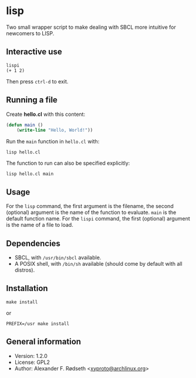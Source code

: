 # lisp

Two small wrapper script to make dealing with SBCL more intuitive for newcomers to LISP.

## Interactive use

    lispi
    (+ 1 2)

Then press `ctrl-d` to exit.

## Running a file

Create **hello.cl** with this content:

```lisp
(defun main ()
    (write-line "Hello, World!"))
```

Run the `main` function in `hello.cl` with:

    lisp hello.cl

The function to run can also be specified explicitly:

    lisp hello.cl main

## Usage

For the `lisp` command, the first argument is the filename, the second (optional) argument is the name of the function to evaluate. `main` is the default function name.
For the `lispi` command, the first (optional) argument is the name of a file to load.

## Dependencies

* SBCL, with `/usr/bin/sbcl` available.
* A POSIX shell, with `/bin/sh` available (should come by default with all distros).

## Installation

    make install

or

    PREFIX=/usr make install

## General information

* Version: 1.2.0
* License: GPL2
* Author: Alexander F. Rødseth &lt;xyproto@archlinux.org&gt;
